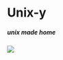 # Unix-y
<h5>unix made home</h5>

<img src="https://media.tenor.com/X6oLkn9sBewAAAAi/sparklepandalana-penguin.gif">
